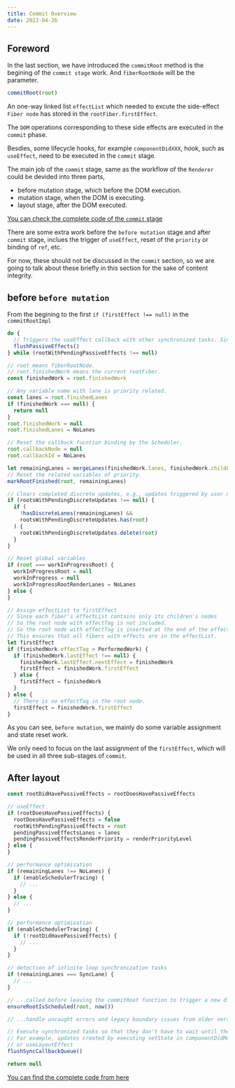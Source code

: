 ```yaml
---
title: Commit Overview
date: 2022-04-26
---
```


## Foreword

In the last section, we have introduced the `commitRoot` method is the begining of the `commit stage` work. And `fiberRootNode` will be the parameter.

```js
commitRoot(root)
```

An one-way linked list `effectList` which needed to excute the side-effect `Fiber node` has stored in the `rootFiber.firstEffect`.

The `DOM` operations corresponding to these side effects are executed in the `commit` phase.

Besdies, some lifecycle hooks, for example `componentDidXXX`, hook, such as `useEffect`, need to be executed in the `commit` stage.

The main job of the `commit` stage, same as the workflow of the `Renderer` could be devided into three parts,

- before mutation stage, which before the DOM execution.
- mutation stage, when the DOM is executing.
- layout stage, after the DOM executed.

[You can check the complete code of the `commit` stage](https://github.com/facebook/react/blob/1fb18e22ae66fdb1dc127347e169e73948778e5a/packages/react-reconciler/src/ReactFiberWorkLoop.new.js#L2001)

There are some extra work before the `before mutation` stage and after `commit` stage, inclues the trigger of `useEffect`, reset of the `priority` or binding of `ref`, etc.

For now, these should not be discussed in the `commit` section, so we are going to talk about these briefly in this section for the sake of content integrity.

## before `before mutation`

From the begining to the first `if (firstEffect !== null)` in the `commitRootImpl`

```js
do {
  // Triggers the useEffect callback with other synchronized tasks. Since these tasks may trigger new renders, iterate through the execution here until there are no more tasks.
  flushPassiveEffects()
} while (rootWithPendingPassiveEffects !== null)

// root means fiberRootNode.
// root.finishedWork means the current rootFiber.
const finishedWork = root.finishedWork

// Any variable name with lane is priority related.
const lanes = root.finishedLanes
if (finishedWork === null) {
  return null
}
root.finishedWork = null
root.finishedLanes = NoLanes

// Reset the callback fucntion binding by the Scheduler.
root.callbackNode = null
root.callbackId = NoLanes

let remainingLanes = mergeLanes(finishedWork.lanes, finishedWork.childLanes)
// Reset the related variables of priority.
markRootFinished(root, remainingLanes)

// Clears completed discrete updates, e.g., updates triggered by user mouse clicks.
if (rootsWithPendingDiscreteUpdates !== null) {
  if (
    !hasDiscreteLanes(remainingLanes) &&
    rootsWithPendingDiscreteUpdates.has(root)
  ) {
    rootsWithPendingDiscreteUpdates.delete(root)
  }
}

// Reset global variables
if (root === workInProgressRoot) {
  workInProgressRoot = null
  workInProgress = null
  workInProgressRootRenderLanes = NoLanes
} else {
}

// Assign effectList to firstEffect
// Since each fiber's effectList contains only its children's nodes
// So the root node with effectTag is not included.
// So the root node with effectTag is inserted at the end of the effectList.
// This ensures that all fibers with effects are in the effectList.
let firstEffect
if (finishedWork.effectTag > PerformedWork) {
  if (finishedWork.lastEffect !== null) {
    finishedWork.lastEffect.nextEffect = finishedWork
    firstEffect = finishedWork.firstEffect
  } else {
    firstEffect = finishedWork
  }
} else {
  // There is no effectTag in the root node.
  firstEffect = finishedWork.firstEffect
}
```

As you can see, `before mutation`, we mainly do some variable assignment and state reset work.

We only need to focus on the last assignment of the `firstEffect`, which will be used in all three sub-stages of `commit`.

## After layout

```js
const rootDidHavePassiveEffects = rootDoesHavePassiveEffects

// useEffect
if (rootDoesHavePassiveEffects) {
  rootDoesHavePassiveEffects = false
  rootWithPendingPassiveEffects = root
  pendingPassiveEffectsLanes = lanes
  pendingPassiveEffectsRenderPriority = renderPriorityLevel
} else {
}

// performance optimization
if (remainingLanes !== NoLanes) {
  if (enableSchedulerTracing) {
    // ...
  }
} else {
  // ...
}

// performance optimization
if (enableSchedulerTracing) {
  if (!rootDidHavePassiveEffects) {
    // ...
  }
}

// detection of infinite loop synchronization tasks
if (remainingLanes === SyncLane) {
  // ...
}

// ...called before leaving the commitRoot function to trigger a new dispatch and ensure that any additional tasks are dispatched
ensureRootIsScheduled(root, now())

// ...handle uncaught errors and legacy boundary issues from older versions

// Execute synchronized tasks so that they don't have to wait until the next event loop
// For example, updates created by executing setState in componentDidMount will be synchronized here
// or useLayoutEffect
flushSyncCallbackQueue()

return null
```

[You can find the complete code from here](https://github.com/facebook/react/blob/1fb18e22ae66fdb1dc127347e169e73948778e5a/packages/react-reconciler/src/ReactFiberWorkLoop.new.js#L2195)
